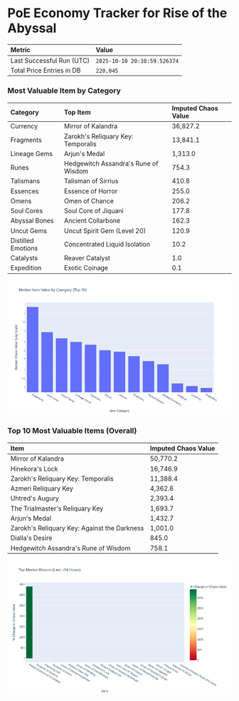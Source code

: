 # PoE Economy Tracker for Rise of the Abyssal

<!-- START_MAINTENANCE -->
| Metric | Value |
|:---|:---|
| Last Successful Run (UTC) | `2025-10-10 20:38:59.526374` |
| Total Price Entries in DB | `220,045` |

<!-- END_MAINTENANCE -->

<!-- START_DATAFRAME_DEBUG -->
<!-- END_DATAFRAME_DEBUG -->

<!-- START_CATEGORY_ANALYSIS -->
### Most Valuable Item by Category
| Category | Top Item | Imputed Chaos Value |
| :--- | :--- | :--- |
| Currency | Mirror of Kalandra | 36,827.2 |
| Fragments | Zarokh's Reliquary Key: Temporalis | 13,841.1 |
| Lineage Gems | Arjun's Medal | 1,313.0 |
| Runes | Hedgewitch Assandra's Rune of Wisdom | 754.3 |
| Talismans | Talisman of Sirrius | 410.8 |
| Essences | Essence of Horror | 255.0 |
| Omens | Omen of Chance | 206.2 |
| Soul Cores | Soul Core of Jiquani | 177.8 |
| Abyssal Bones | Ancient Collarbone | 162.3 |
| Uncut Gems | Uncut Spirit Gem (Level 20) | 120.9 |
| Distilled Emotions | Concentrated Liquid Isolation | 10.2 |
| Catalysts | Reaver Catalyst | 1.0 |
| Expedition | Exotic Coinage | 0.1 |


![Category Analysis Chart](charts/category_analysis.png)
<!-- END_ANALYSIS -->

<!-- START_ANALYSIS -->
### Top 10 Most Valuable Items (Overall)
| Item | Imputed Chaos Value |
| :--- | :--- |
| Mirror of Kalandra | 50,770.2 |
| Hinekora's Lock | 16,746.9 |
| Zarokh's Reliquary Key: Temporalis | 11,388.4 |
| Azmeri Reliquary Key | 4,362.6 |
| Uhtred's Augury | 2,393.4 |
| The Trialmaster's Reliquary Key | 1,693.7 |
| Arjun's Medal | 1,432.7 |
| Zarokh's Reliquary Key: Against the Darkness | 1,001.0 |
| Dialla's Desire | 845.0 |
| Hedgewitch Assandra's Rune of Wisdom | 758.1 |


![Market Movers Chart](charts/market_movers.png)
<!-- END_ANALYSIS -->
